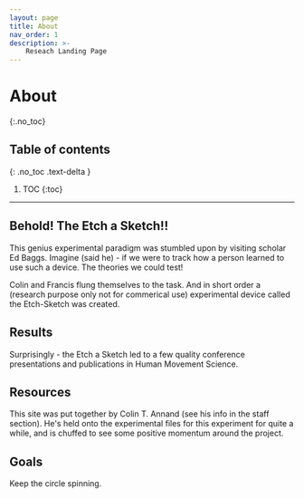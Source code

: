 ```yaml
---
layout: page
title: About
nav_order: 1
description: >-
    Reseach Landing Page
---
```


# About
{:.no_toc}

## Table of contents
{: .no_toc .text-delta }

1. TOC
{:toc}

---

## Behold! The Etch a Sketch!!

This genius experimental paradigm was stumbled upon by visiting scholar Ed Baggs. Imagine (said he) - if we were to track how a person learned to use such a device. The theories we could test!

Colin and Francis flung themselves to the task. And in short order a (research purpose only not for commerical use) experimental device called the Etch-Sketch was created. 


## Results

Surprisingly - the Etch a Sketch led to a few quality conference presentations and publications in Human Movement Science. 

## Resources

This site was put together by Colin T. Annand (see his info in the staff section). He's held onto the experimental files for this experiment for quite a while, and is chuffed to see some positive momentum around the project. 

## Goals

Keep the circle spinning. 